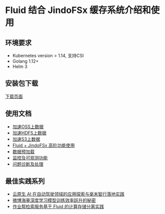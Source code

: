 # Fluid 结合 JindoFSx 缓存系统介绍和使用

## 环境要求
* Kubernetes version > 1.14, 支持CSI
* Golang 1.12+
* Helm 3

## 安装包下载
[下载页面](Current/jindo_fluid_download.md)

## 使用文档
* [加速OSS上数据](Current/jindo_fluid_oss_ufs_example.md)
* [加速HDFS上数据](Current/jindo_fluid_hdfs_ufs_example.md)
* [加速S3上数据](Current/jindo_fluid_s3_ufs_example.md)
* [Fluid + JindoFSx 高阶功能使用](Current/jindo_fluid_ways_to_use.md)
* [数据预加载](Current/jindo_fluid_dataload.md)
* [监控及可观测功能](Current/jindo_fluid_monitor_metric.md)
* [问题诊断及处理](Current/jindo_fluid_question.md)

## 最佳实践系列
* [云原生 AI 在自动驾驶领域的应用探索与毫末智行落地实践](https://www.infoq.cn/article/YkTwXpZGaE86E29MdVo2)
* [微博海量深度学习模型训练效率跃升的秘密](https://www.infoq.cn/article/FClx4Cco6b1jomi6UZSy)
* [作业帮检索服务基于 Fluid 的计算存储分离实践](https://www.infoq.cn/article/W65RcTI8AUhmoHVLkzWo?utm_source=tuicool&utm_medium=referral)
  